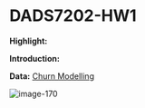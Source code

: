 # DADS7202-HW1

**Highlight:** 



**Introduction:**

**Data:** [Churn Modelling](https://www.kaggle.com/datasets/shrutimechlearn/churn-modelling)

![image-170](https://user-images.githubusercontent.com/97492504/190207948-67f869e7-ed59-484b-b953-a9b2e336f773.png)
